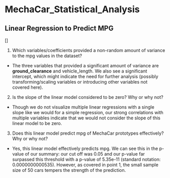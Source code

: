 # MechaCar_Statistical_Analysis

## Linear Regression to Predict MPG
[]

1. Which variables/coefficients provided a non-random amount of variance to the mpg values in the dataset?
* The three variables that provided a significant amount of variance are **ground_clearance** and vehicle_length.    We also see a significant intercept, which might indicate the need for further analysis (possibly transforming/scaling variables or introducing other variables not covered here). 

2. Is the slope of the linear model considered to be zero? Why or why not?
* Though we do not visualize multiple linear regressions with a single slope like we would for a simple regression, our strong correlations with multiple variables indicate that we would not consider the slope of this linear model to be zero. 

3. Does this linear model predict mpg of MechaCar prototypes effectively? Why or why not?
* Yes, this linear model effectively predicts mpg. We can see this in the p-value of our summary: our cut off was 0.05 and our p-value far surpassed this threshold with a p-value of 5.35e-11 (standard notation: 0.0000000000535). However, as covered in point 1, the small sample size of 50 cars tempers the strength of the prediction. 
